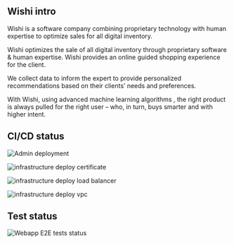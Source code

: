 ## Wishi intro

Wishi is a software company combining proprietary technology with human expertise to optimize sales for all digital inventory.

Wishi optimizes the sale of all digital inventory through proprietary software & human expertise. Wishi provides an online guided shopping experience for the client.

We collect data to inform the expert to provide personalized recommendations based on their clients’ needs and preferences.

With Wishi, using advanced machine learning algorithms , the right product is always pulled for the right user – who, in turn, buys smarter and with higher intent.



## CI/CD status

![Admin deployment](https://github.com/wishidev/admin/actions/workflows/ci.yml/badge.svg)

![infrastructure deploy certificate](https://github.com/wishidev/infrastructure/actions/deploy-certificate/ci.yml/badge.svg)

![infrastructure deploy load balancer](https://github.com/wishidev/infrastructure/actions/workflows/deploy-load-balancer.yml/badge.svg)

![infrastructure deploy vpc](https://github.com/wishidev/infrastructure/actions/workflows/deploy-vpc.yml/badge.svg)




## Test status

![Webapp E2E tests status](https://github.com/wishidev/webapp-e2e/actions/workflows/ci.yml/badge.svg)
